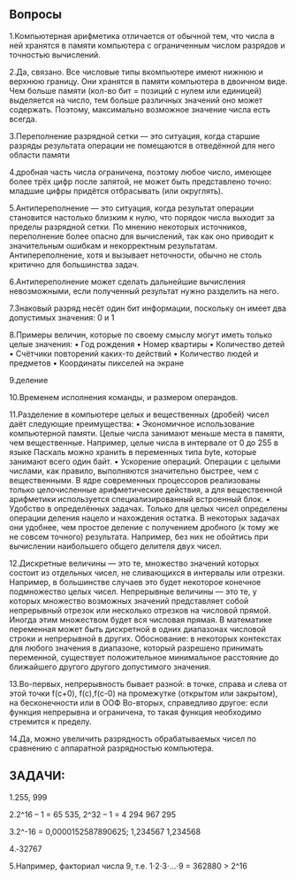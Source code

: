 ## Вопросы 

1.Компьютерная арифметика отличается от обычной тем, что числа в ней хранятся в памяти компьютера с ограниченным числом разрядов и точностью вычислений.

2.Да, связано. Все числовые типы вкомпьютере имеют нижнюю и верхнюю границу. Они хранятся в памяти компьютера в двоичном виде. Чем больше памяти (кол-во бит = позиций с нулем или единицей) выделяется на число, тем больше различных значений оно может содержать. Поэтому, максимально возможное значение числа есть всегда.

3.Переполнение разрядной сетки — это ситуация, когда старшие разряды результата операции не помещаются в отведённой для него области памяти

4.дробная часть числа ограничена, поэтому любое число, имеющее более трёх цифр после запятой, не может быть представлено точно: младшие цифры придётся отбрасывать (или округлять).

5.Антипереполнение — это ситуация, когда результат операции становится настолько близким к нулю, что порядок числа выходит за пределы разрядной сетки. По мнению некоторых источников, переполнение более опасно для вычислений, так как оно приводит к значительным ошибкам и некорректным результатам. Антипереполнение, хотя и вызывает неточности, обычно не столь критично для большинства задач.

6.Антипереполнение может сделать дальнейшие вычисления невозможными, если полученный результат нужно разделить на него.

7.Знаковый разряд несёт один бит информации, поскольку он имеет два допустимых значения: 0 и 1

8.Примеры величин, которые по своему смыслу могут иметь только целые значения: • Год рождения • Номер квартиры • Количество детей • Счётчики повторений каких-то действий • Количество людей и предметов • Координаты пикселей на экране

9.деление

10.Временем исполнения команды, и размером операндов.

11.Разделение в компьютере целых и вещественных (дробей) чисел даёт следующие преимущества: • Экономичное использование компьютерной памяти. Целые числа занимают меньше места в памяти, чем вещественные. Например, целые числа в интервале от 0 до 255 в языке Паскаль можно хранить в переменных типа byte, которые занимают всего один байт. • Ускорение операций. Операции с целыми числами, как правило, выполняются значительно быстрее, чем с вещественными. В ядре современных процессоров реализованы только целочисленные арифметические действия, а для вещественной арифметики используется специализированный встроенный блок. • Удобство в определённых задачах. Только для целых чисел определены операции деления нацело и нахождения остатка. В некоторых задачах они удобнее, чем простое деление с получением дробного (к тому же не совсем точного) результата. Например, без них не обойтись при вычислении наибольшего общего делителя двух чисел.

12.Дискретные величины — это те, множество значений которых состоит из отдельных чисел, не сливающихся в интервалы или отрезки. Например, в большинстве случаев это будет некоторое конечное подмножество целых чисел. Непрерывные величины — это те, у которых множество возможных значений представляет собой непрерывный отрезок или несколько отрезков на числовой прямой. Иногда этим множеством будет вся числовая прямая. В математике переменная может быть дискретной в одних диапазонах числовой строки и непрерывной в других. Обоснование: в некоторых контекстах для любого значения в диапазоне, который разрешено принимать переменной, существует положительное минимальное расстояние до ближайшего другого другого допустимого значения.

13.Во-первых, непрерывность бывает разной: в точке, справа и слева от этой точки f(c+0), f(c),f(c-0) на промежутке (открытом или закрытом), на бесконечности или в ООФ Во-вторых, справедливо другое: если функция непрерывна и ограничена, то такая функция необходимо стремится к пределу.

14.Да, можно увеличить разрядность обрабатываемых чисел по сравнению с аппаратной разрядностью компьютера.

## ЗАДАЧИ: 

1.255, 999

2.2^16 – 1 = 65 535, 2^32 – 1 = 4 294 967 295

3.2^-16 = 0,0000152587890625; 1,234567 1,234568

4.‐32767

5.Например, факториал числа 9, т.е. 1⋅2⋅3⋅…⋅9 = 362880 > 2^16
